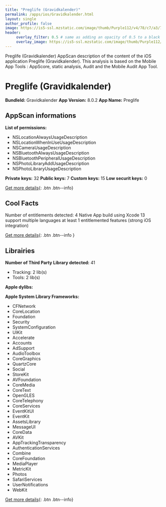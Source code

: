 ```yaml
---
title: "Preglife (Gravidkalender)"
permalink: /apps/ios/Gravidkalender.html
layout: single
author_profile: false
image: https://is5-ssl.mzstatic.com/image/thumb/Purple112/v4/78/c7/a3/78c7a344-0ee7-3e90-792a-da09f20802d5/AppIcon-International-1x_U007emarketing-0-10-0-85-220.png/512x512bb.jpg
header: 
     overlay_filter: 0.5 # same as adding an opacity of 0.5 to a black background
     overlay_image: https://is5-ssl.mzstatic.com/image/thumb/Purple112/v4/78/c7/a3/78c7a344-0ee7-3e90-792a-da09f20802d5/AppIcon-International-1x_U007emarketing-0-10-0-85-220.png/512x512bb.jpg
---
```

Preglife (Gravidkalender) AppScan description of the content of the iOS application Preglife (Gravidkalender). This analysis is based on the Mobile App Tools : AppScore, static analysis, Audit and the Mobile Audit App Tool.

# Preglife (Gravidkalender)

**BundleId:** Gravidkalender
**App Version:** 8.0.2
**App Name:** Preglife


## AppScan informations 

**List of permissions:** 
- NSLocationAlwaysUsageDescription
- NSLocationWhenInUseUsageDescription
- NSCameraUsageDescription
- NSBluetoothAlwaysUsageDescription
- NSBluetoothPeripheralUsageDescription
- NSPhotoLibraryAddUsageDescription
- NSPhotoLibraryUsageDescription
  
  
**Private keys:** 32
**Public keys:** 7
**Custom keys:** 15
**Low securit keys:** 0
  
[Get more details](/pricing.html){: .btn .btn--info}

## Cool Facts

Number of entitlements detected: 4
Native App
build using Xcode 13
support multiple languages
at least 1 entitlemented features (strong iOS integration)
  
[Get more details](/pricing.html){: .btn .btn--info }

## Librairies 
**Number of Third Party Library detected:** 41
- Tracking: 2 lib(s)
- Tools: 2 lib(s)


**Apple dylibs:**


**Apple System Library Frameworks:**
- CFNetwork
- CoreLocation
- Foundation
- Security
- SystemConfiguration
- UIKit
- Accelerate
- Accounts
- AdSupport
- AudioToolbox
- CoreGraphics
- QuartzCore
- Social
- StoreKit
- AVFoundation
- CoreMedia
- CoreText
- OpenGLES
- CoreTelephony
- CoreServices
- EventKitUI
- EventKit
- AssetsLibrary
- MessageUI
- CoreData
- AVKit
- AppTrackingTransparency
- AuthenticationServices
- Combine
- CoreFoundation
- MediaPlayer
- MetricKit
- Photos
- SafariServices
- UserNotifications
- WebKit


  
[Get more details](/pricing.html){: .btn .btn--info}

